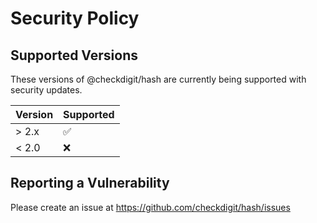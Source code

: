 # Security Policy

## Supported Versions

These versions of @checkdigit/hash are currently being supported with security updates.

| Version | Supported          |
| ------- | ------------------ |
| > 2.x   | :white_check_mark: |
| < 2.0   | :x:                |

## Reporting a Vulnerability

Please create an issue at https://github.com/checkdigit/hash/issues
